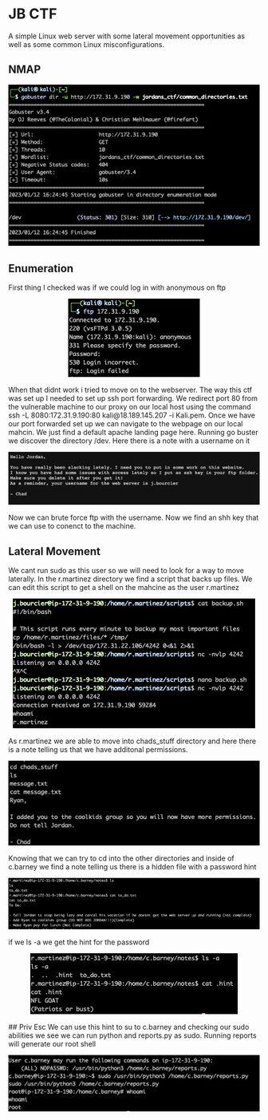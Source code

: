 # JB CTF
 A simple Linux web server with some lateral movement opportunities as well as some common Linux misconfigurations.
 
 ## NMAP
 <p align="center">
<img src="nmap.png">
<br>
 </p>
 
 ## Enumeration
 First thing I checked was if we could log in with anonymous on ftp
 <p align="center">
<img src="noanon.png">
<br>
 </p>
 When that didnt work i tried to move on to the webserver. The way this ctf was set up I needed to set up ssh port forwarding. We redirect port 80 from the vulnerable machine to our proxy on our local host using the command ssh -L 8080:172.31.9.190:80 kali@18.189.145.207 -i Kali.pem. Once we have our port forwarded set up we can navigate to the webpage on our local mahcin. We just find a default apache landing page here. Running go buster we discover the directory /dev. Here there is a note with a username on it
 <p align="center">
<img src="jordanuname.png">
<br>
 </p>
 Now we can brute force ftp with the username. Now we find an shh key that we can use to conenct to the machine.
 
 ## Lateral Movement 
 We cant run sudo as this user so we will need to look for a way to move laterally. In the r.martinez directory we find a script that backs up files. We can edit this script to get a shell on the mahcine as the user r.martinez
 <p align="center">
<img src="backupshell.png">
<br>
 </p>
 As r.martinez we are able to move into chads_stuff directory and here there is a note telling us that we have additonal permissions. 
  <p align="center">
<img src="ryanpermissions.png">
<br>
 </p>
 Knowing that we can try to cd into the other directories and inside of c.barney we find a note telling us there is a hidden file with a password hint
  <p align="center">
<img src="todo.png">
<br>
 </p>
 if we ls -a we get the hint for the password
  <p align="center">
<img src="hiddenhint.png">
<br>
 </p>
 ## Priv Esc
 We can use this hint to su to c.barney and checking our sudo abilities we see we can run python and reports.py as sudo. Running reports will generate our root shell
  <p align="center">
<img src="root.png">
<br>
 </p>
